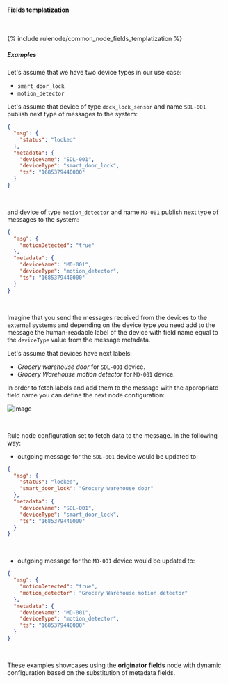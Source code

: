 #### Fields templatization

<div class="divider"></div>
<br/>

{% include rulenode/common_node_fields_templatization %}

##### Examples

Let's assume that we have two device types in our use case:

- `smart_door_lock`
- `motion_detector`

Let's assume that device of type `dock_lock_sensor` and name `SDL-001` publish next type of messages to the system:

```json
{
  "msg": {
    "status": "locked"
  },
  "metadata": {
    "deviceName": "SDL-001",
    "deviceType": "smart_door_lock",
    "ts": "1685379440000"
  }
}
```

<br>

and device of type `motion_detector` and name `MD-001` publish next type of messages to the system:

```json
{
  "msg": {
    "motionDetected": "true"
  },
  "metadata": {
    "deviceName": "MD-001",
    "deviceType": "motion_detector",
    "ts": "1685379440000"
  }
}
```

<br>

Imagine that you send the messages received from the devices to the external systems
and depending on the device type you need add to the message the human-readable label
of the device with field name equal to the `deviceType` value from the message metadata. 

Let's assume that devices have next labels: 

- *Grocery warehouse door* for `SDL-001` device.
- *Grocery Warehouse motion detector* for `MD-001` device.

In order to fetch labels and add them to the message with the appropriate field name 
you can define the next node configuration:

![image](${helpBaseUrl}/help/images/rulenode/examples/originator-fields-ft.png)

<br>

Rule node configuration set to fetch data to the message. In the following way:

- outgoing message for the `SDL-001` device would be updated to:

```json
{
  "msg": {
    "status": "locked",
    "smart_door_lock": "Grocery warehouse door"
  },
  "metadata": {
    "deviceName": "SDL-001",
    "deviceType": "smart_door_lock",
    "ts": "1685379440000"
  }
}
```

<br>

- outgoing message for the `MD-001` device would be updated to:

```json
{
  "msg": {
    "motionDetected": "true",
    "motion_detector": "Grocery Warehouse motion detector"
  },
  "metadata": {
    "deviceName": "MD-001",
    "deviceType": "motion_detector",
    "ts": "1685379440000"
  }
}
```

<br>

These examples showcases using the **originator fields** node with dynamic configuration based on the substitution of metadata fields.

<br>
<br>
